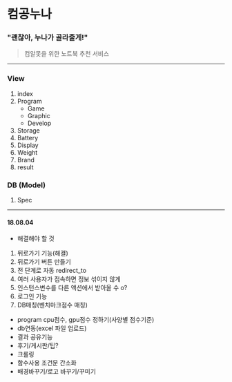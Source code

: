 # 컴공누나
### "괜찮아, 누나가 골라줄게!"
> 컴알못을 위한 노트북 추천 서비스

***
### View
1. index
2. Program
    - Game
    - Graphic
    - Develop
3. Storage
4. Battery
5. Display
6. Weight
7. Brand
8. result  
  

### DB (Model)
1. Spec


***

#### 18.08.04

- 해결해야 할 것
1. 뒤로가기 기능(해결)
2. 뒤로가기 버튼 만들기
3. 전 단계로 자동 redirect_to
4. 여러 사용자가 접속하면 정보 섞이지 않게
5. 인스턴스변수를 다른 액션에서 받아올 수 o?
6. 로그인 기능
7. DB매칭(벤치마크점수 매칭)
+ program cpu점수, gpu점수 정하기(사양별 점수기준)
+ db연동(excel 파일 업로드)
+ 결과 공유기능
+ 후기/게시판/팁?
+ 크롤링
+ 함수사용 조건문 간소화
+ 배경바꾸기/로고 바꾸기/꾸미기

